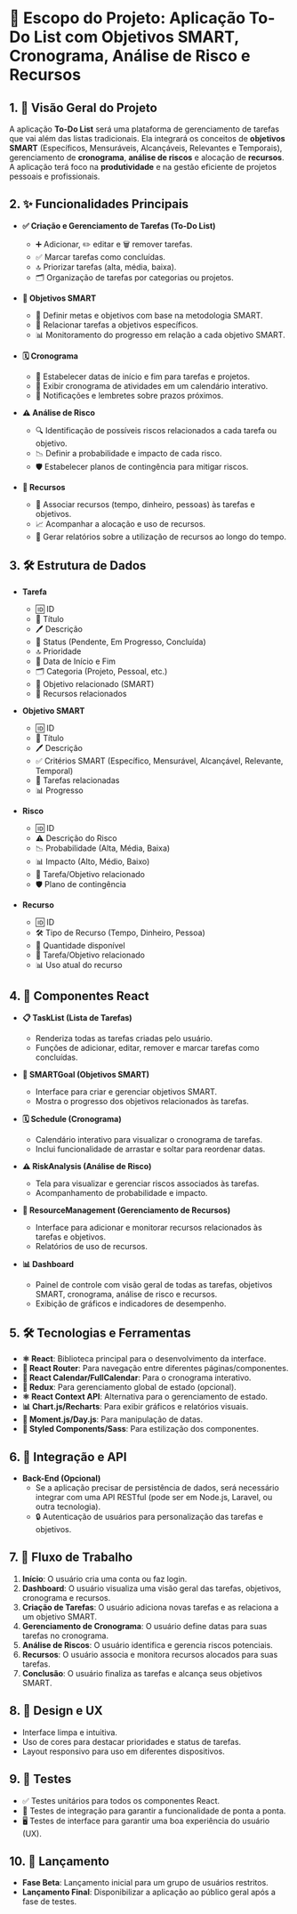# 📝 Escopo do Projeto: Aplicação To-Do List com Objetivos SMART, Cronograma, Análise de Risco e Recursos

## 1. 🎯 Visão Geral do Projeto
A aplicação **To-Do List** será uma plataforma de gerenciamento de tarefas que vai além das listas tradicionais. Ela integrará os conceitos de **objetivos SMART** (Específicos, Mensuráveis, Alcançáveis, Relevantes e Temporais), gerenciamento de **cronograma**, **análise de riscos** e alocação de **recursos**. A aplicação terá foco na **produtividade** e na gestão eficiente de projetos pessoais e profissionais.

## 2. ✨ Funcionalidades Principais
- **✅ Criação e Gerenciamento de Tarefas (To-Do List)**
  - ➕ Adicionar, ✏️ editar e 🗑️ remover tarefas.
  - ✅ Marcar tarefas como concluídas.
  - 🔝 Priorizar tarefas (alta, média, baixa).
  - 🗂️ Organização de tarefas por categorias ou projetos.

- **🎯 Objetivos SMART**
  - 📝 Definir metas e objetivos com base na metodologia SMART.
  - 🔗 Relacionar tarefas a objetivos específicos.
  - 📊 Monitoramento do progresso em relação a cada objetivo SMART.
  
- **🗓️ Cronograma**
  - 📅 Estabelecer datas de início e fim para tarefas e projetos.
  - 📆 Exibir cronograma de atividades em um calendário interativo.
  - 🔔 Notificações e lembretes sobre prazos próximos.

- **⚠️ Análise de Risco**
  - 🔍 Identificação de possíveis riscos relacionados a cada tarefa ou objetivo.
  - 📉 Definir a probabilidade e impacto de cada risco.
  - 🛡️ Estabelecer planos de contingência para mitigar riscos.

- **🔧 Recursos**
  - 💼 Associar recursos (tempo, dinheiro, pessoas) às tarefas e objetivos.
  - 📈 Acompanhar a alocação e uso de recursos.
  - 🧾 Gerar relatórios sobre a utilização de recursos ao longo do tempo.

## 3. 🛠️ Estrutura de Dados
- **Tarefa**
  - 🆔 ID
  - 📝 Título
  - 🖊️ Descrição
  - 📌 Status (Pendente, Em Progresso, Concluída)
  - 🔝 Prioridade
  - 📅 Data de Início e Fim
  - 🗂️ Categoria (Projeto, Pessoal, etc.)
  - 🎯 Objetivo relacionado (SMART)
  - 🔧 Recursos relacionados

- **Objetivo SMART**
  - 🆔 ID
  - 📝 Título
  - 🖊️ Descrição
  - ✅ Critérios SMART (Específico, Mensurável, Alcançável, Relevante, Temporal)
  - 🔗 Tarefas relacionadas
  - 📊 Progresso
  
- **Risco**
  - 🆔 ID
  - ⚠️ Descrição do Risco
  - 📉 Probabilidade (Alta, Média, Baixa)
  - 📊 Impacto (Alto, Médio, Baixo)
  - 🔗 Tarefa/Objetivo relacionado
  - 🛡️ Plano de contingência

- **Recurso**
  - 🆔 ID
  - 🛠️ Tipo de Recurso (Tempo, Dinheiro, Pessoa)
  - 🔢 Quantidade disponível
  - 🔗 Tarefa/Objetivo relacionado
  - 📊 Uso atual do recurso

## 4. 🧩 Componentes React
- **📋 TaskList (Lista de Tarefas)**
  - Renderiza todas as tarefas criadas pelo usuário.
  - Funções de adicionar, editar, remover e marcar tarefas como concluídas.

- **🎯 SMARTGoal (Objetivos SMART)**
  - Interface para criar e gerenciar objetivos SMART.
  - Mostra o progresso dos objetivos relacionados às tarefas.

- **🗓️ Schedule (Cronograma)**
  - Calendário interativo para visualizar o cronograma de tarefas.
  - Inclui funcionalidade de arrastar e soltar para reordenar datas.

- **⚠️ RiskAnalysis (Análise de Risco)**
  - Tela para visualizar e gerenciar riscos associados às tarefas.
  - Acompanhamento de probabilidade e impacto.

- **🔧 ResourceManagement (Gerenciamento de Recursos)**
  - Interface para adicionar e monitorar recursos relacionados às tarefas e objetivos.
  - Relatórios de uso de recursos.

- **📊 Dashboard**
  - Painel de controle com visão geral de todas as tarefas, objetivos SMART, cronograma, análise de risco e recursos.
  - Exibição de gráficos e indicadores de desempenho.

## 5. 🛠️ Tecnologias e Ferramentas
- **⚛️ React**: Biblioteca principal para o desenvolvimento da interface.
- **🔀 React Router**: Para navegação entre diferentes páginas/componentes.
- **📅 React Calendar/FullCalendar**: Para o cronograma interativo.
- **🔄 Redux**: Para gerenciamento global de estado (opcional).
- **⚛️ React Context API**: Alternativa para o gerenciamento de estado.
- **📊 Chart.js/Recharts**: Para exibir gráficos e relatórios visuais.
- **📅 Moment.js/Day.js**: Para manipulação de datas.
- **🎨 Styled Components/Sass**: Para estilização dos componentes.
  
## 6. 🔗 Integração e API
- **Back-End (Opcional)**
  - Se a aplicação precisar de persistência de dados, será necessário integrar com uma API RESTful (pode ser em Node.js, Laravel, ou outra tecnologia).
  - 🔒 Autenticação de usuários para personalização das tarefas e objetivos.

## 7. 🚀 Fluxo de Trabalho
1. **Início**: O usuário cria uma conta ou faz login.
2. **Dashboard**: O usuário visualiza uma visão geral das tarefas, objetivos, cronograma e recursos.
3. **Criação de Tarefas**: O usuário adiciona novas tarefas e as relaciona a um objetivo SMART.
4. **Gerenciamento de Cronograma**: O usuário define datas para suas tarefas no cronograma.
5. **Análise de Riscos**: O usuário identifica e gerencia riscos potenciais.
6. **Recursos**: O usuário associa e monitora recursos alocados para suas tarefas.
7. **Conclusão**: O usuário finaliza as tarefas e alcança seus objetivos SMART.

## 8. 🎨 Design e UX
- Interface limpa e intuitiva.
- Uso de cores para destacar prioridades e status de tarefas.
- Layout responsivo para uso em diferentes dispositivos.
  
## 9. 🧪 Testes
- ✅ Testes unitários para todos os componentes React.
- 🔄 Testes de integração para garantir a funcionalidade de ponta a ponta.
- 🖥️ Testes de interface para garantir uma boa experiência do usuário (UX).

## 10. 📅 Lançamento
- **Fase Beta**: Lançamento inicial para um grupo de usuários restritos.
- **Lançamento Final**: Disponibilizar a aplicação ao público geral após a fase de testes.
